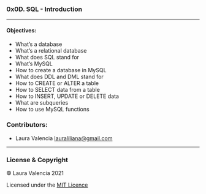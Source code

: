 ### 0x0D. SQL - Introduction  
---   
#### Objectives:  
- What’s a database  
- What’s a relational database  
- What does SQL stand for  
- What’s MySQL  
- How to create a database in MySQL  
- What does DDL and DML stand for  
- How to CREATE or ALTER a table  
- How to SELECT data from a table  
- How to INSERT, UPDATE or DELETE data  
- What are subqueries  
- How to use MySQL functions    
### Contributors:  
- Laura Valencia <lauraliliana@gmail.com>  
---  
### License & Copyright  
© Laura Valencia 2021  
  
Licensed under the [MIT Licence](LICENSE)  
